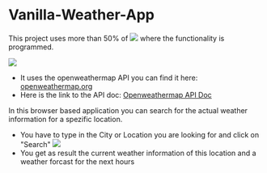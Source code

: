 # Vanilla-Weather-App
This project uses more than 50% of [<img src="https://img.shields.io/badge/-Javascript-F0DB4F?style=for-the-badge&amp;labelColor=black&amp;logo=javascript&amp;logoColor=F0DB4F" style="max-width:20%;">]() where the functionality is programmed.

[<img src="https://openweathermap.org/themes/openweathermap/assets/img/logo_white_cropped.png" style="max-width:20%;">](https://openweathermap.org/)
- It uses the openweathermap API you can find it here: [openweathermap.org](https://openweathermap.org/)
- Here is the link to the API doc: [Openweathermap API Doc](https://openweathermap.org/api)

In this browser based application you can search for the actual weather information for a spezific location.
- You have to type in the City or Location you are looking for and click on "Search" [<img src="https://img.shields.io/badge/-Search-0020FF?style=plastic&amp;">]()
- You get as result the current weather information of this location and a weather forcast for the next hours
